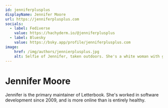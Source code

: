 ```yaml
---
id: jenniferplusplus
displayName: Jennifer Moore
url: https://jenniferplusplus.com
socials:
  - label: Fediverse
    value: https://hachyderm.io/@jenniferplusplus
  - label: Bluesky
    value: https://bsky.app/profile/jenniferplusplus.com
image:
    href: /img/authors/jennierplusplus.jpg
    alt: Selfie of Jennifer, taken outdoors. She's a white woman with glasses and blue-purple hair.
---
```


# Jennifer Moore

Jennifer is the primary maintainer of Letterbook. She's worked in software development since 2009, and is more online than is entirely healthy.
